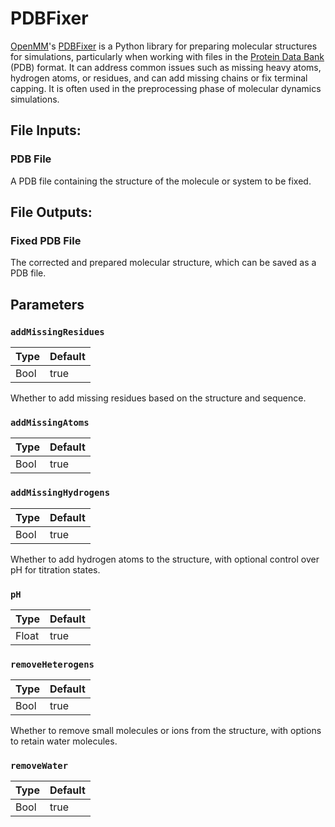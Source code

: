 # PDBFixer

[OpenMM](https://github.com/openmm)'s [PDBFixer](https://github.com/openmm/pdbfixer) is a Python library for preparing molecular structures for simulations, particularly when working with files in the [Protein Data Bank](https://www.cgl.ucsf.edu/chimera/docs/UsersGuide/tutorials/pdbintro.html) (PDB) format. It can address common issues such as missing heavy atoms, hydrogen atoms, or residues, and can add missing chains or fix terminal capping. It is often used in the preprocessing phase of molecular dynamics simulations.

## File Inputs:


### PDB File

A PDB file containing the structure of the molecule or system to be fixed.


## File Outputs:

### Fixed PDB File

The corrected and prepared molecular structure, which can be saved as a PDB file.

## Parameters


### `addMissingResidues` 

| Type | Default |
| --- | --- |
| Bool | true |

Whether to add missing residues based on the structure and sequence.


### `addMissingAtoms`

| Type | Default |
| --- | --- |
| Bool | true |

### `addMissingHydrogens`

| Type | Default |
| --- | --- |
| Bool | true |

Whether to add hydrogen atoms to the structure, with optional control over pH for titration states.

### `pH` 

| Type | Default |
| --- | --- |
| Float | true |

### `removeHeterogens`

| Type | Default |
| --- | --- |
| Bool | true |

Whether to remove small molecules or ions from the structure, with options to retain water molecules.

### `removeWater`

| Type | Default |
| --- | --- |
| Bool | true |


